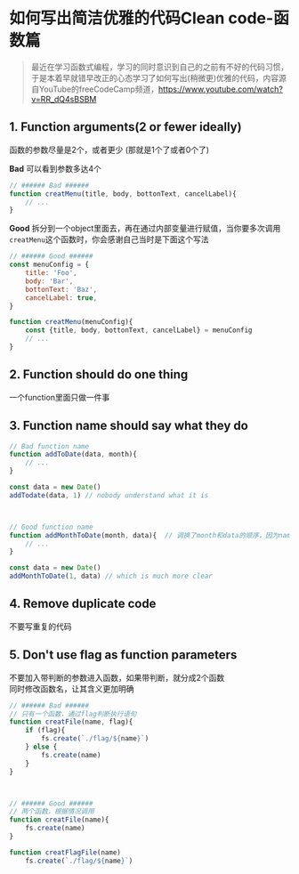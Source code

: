 # 如何写出简洁优雅的代码Clean code-函数篇

> 最近在学习函数式编程，学习的同时意识到自己的之前有不好的代码习惯，于是本着早就错早改正的心态学习了如何写出(稍微更)优雅的代码，内容源自YouTube的freeCodeCamp频道，https://www.youtube.com/watch?v=RR_dQ4sBSBM

## 1. Function arguments(2 or fewer ideally)
函数的参数尽量是2个，或者更少 (那就是1个了或者0个了)

**Bad**
可以看到参数多达4个
```js
// ###### Bad ######
function creatMenu(title, body, bottonText, cancelLabel){
    // ...
}
```

**Good**
拆分到一个object里面去，再在通过内部变量进行赋值，当你要多次调用`creatMenu`这个函数时，你会感谢自己当时是下面这个写法
```js
// ###### Good ######
const menuConfig = {
    title: 'Foo',
    body: 'Bar',
    bottonText: 'Baz',
    cancelLabel: true,
}

function creatMenu(menuConfig){
    const {title, body, bottonText, cancelLabel} = menuConfig
    // ...
}
```


## 2. Function should do one thing
一个function里面只做一件事


## 3. Function name should say what they do
```js
// Bad function name
function addToDate(data, month){
    // ...
}

const data = new Date()
addTodate(data, 1) // nobody understand what it is 



// Good function name
function addMonthToDate(month, data){  // 调换了month和data的顺序，因为name是 add month -> data
    // ...
}

const data = new Date()
addMonthToDate(1, data) // which is much more clear

```

## 4. Remove duplicate code
不要写重复的代码

## 5. Don't use flag as function parameters
不要加入带判断的参数进入函数，如果带判断，就分成2个函数  
同时修改函数名，让其含义更加明确
```js
// ###### Bad ######
// 只有一个函数，通过flag判断执行语句
function creatFile(name, flag){
    if (flag){
        fs.create(`./flag/${name}`)
    } else {
        fs.create(name)
    }
}



// ###### Good ######
// 两个函数，根据情况调用
function creatFile(name){
    fs.create(name)
}

function creatFlagFile(name)
    fs.create(`./flag/${name}`)
```